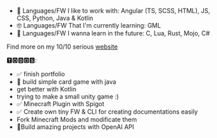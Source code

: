 - 🌱 Languages/FW I like to work with: Angular (TS, SCSS, HTML), JS, CSS, Python, Java & Kotlin
- 🤓 Languages/FW That I'm currently learning: GML
- 💫 Languages/FW I wanna learn in the future: C, Lua, Rust, Mojo, C#

Find more on my 10/10 serious [website](http://shuka.rip)

🆃🅾🅳🅾🆂:
- ✅ finish portfolio
- 🚧 build simple card game with java
- get better with Kotlin
- trying to make a small unity game :)
- ✅ Minecraft Plugin with Spigot
- ✅ Create own tiny FW & CLI for creating documentations easily
- Fork Minecraft Mods and modificate them
- 🚧Build amazing projects with OpenAI API
